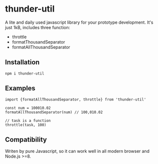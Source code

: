 # thunder-util

A lite and daily used javascript library for your prototype development. It's just 1kB, includes three function:

- throttle
- formatThousandSeparator
- formatAllThousandSeparator

## Installation

```
npm i thunder-util
```

## Examples

```
import {formatAllThousandSeparator, throttle} from 'thunder-util'

const num = 100010.02
formatAllThousandSeparator(num) // 100,010.02

// task is a function
throttle(task, 100)
```

## Compatibility

Writen by pure Javascript, so it can work well in all modern browser and Node.js >=8.
